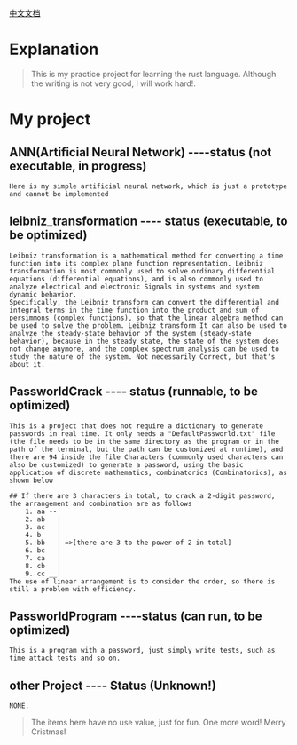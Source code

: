 [中文文档](./README_CN.md)
# Explanation
  > This is my practice project for learning the rust language. Although the writing is not very good, I will work hard!.

# My project
  ## ANN(Artificial Neural Network) ----status (not executable, in progress)
  	Here is my simple artificial neural network, which is just a prototype and cannot be implemented
  
  ## leibniz_transformation ---- status (executable, to be optimized)
  	Leibniz transformation is a mathematical method for converting a time function into its complex plane function representation. Leibniz transformation is most commonly used to solve ordinary differential equations (differential equations), and is also commonly used to analyze electrical and electronic Signals in systems and system dynamic behavior.
	Specifically, the Leibniz transform can convert the differential and integral terms in the time function into the product and sum of persimmons (complex functions), so that the linear algebra method can be used to solve the problem. Leibniz transform It can also be used to analyze the steady-state behavior of the system (steady-state behavior), because in the steady state, the state of the system does not change anymore, and the complex spectrum analysis can be used to study the nature of the system. Not necessarily Correct, but that's about it.
  
  ## PassworldCrack ---- status (runnable, to be optimized)
  	This is a project that does not require a dictionary to generate passwords in real time. It only needs a "DefaultPassworld.txt" file (the file needs to be in the same directory as the program or in the path of the terminal, but the path can be customized at runtime), and there are 94 inside the file Characters (commonly used characters can also be customized) to generate a password, using the basic application of discrete mathematics, combinatorics (Combinatorics), as shown below

	## If there are 3 characters in total, to crack a 2-digit password, the arrangement and combination are as follows
		1. aa --
		2. ab   |
		3. ac   |
		4. b    |
		5. bb   | =>[there are 3 to the power of 2 in total]
		6. bc   |
		7. ca   |
		8. cb   |
		9. cc __|
	The use of linear arrangement is to consider the order, so there is still a problem with efficiency.
  
  ## PassworldProgram ----status (can run, to be optimized)
  	This is a program with a password, just simply write tests, such as time attack tests and so on.
  
  ## other Project ---- Status (Unknown!)
  	NONE.

> The items here have no use value, just for fun.
> One more word! Merry Cristmas!
